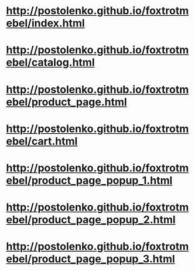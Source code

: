 # http://postolenko.github.io/foxtrotmebel/index.html
# http://postolenko.github.io/foxtrotmebel/catalog.html
# http://postolenko.github.io/foxtrotmebel/product_page.html
# http://postolenko.github.io/foxtrotmebel/cart.html
# http://postolenko.github.io/foxtrotmebel/product_page_popup_1.html
# http://postolenko.github.io/foxtrotmebel/product_page_popup_2.html
# http://postolenko.github.io/foxtrotmebel/product_page_popup_3.html